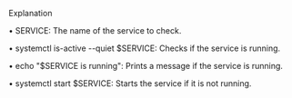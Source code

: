 Explanation

• SERVICE: The name of the service to check.

• systemctl is-active --quiet $SERVICE: Checks if the service is running.

• echo "$SERVICE is running": Prints a message if the service is running.

• systemctl start $SERVICE: Starts the service if it is not running.
